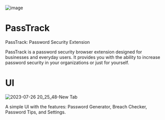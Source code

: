 ![image](https://github.com/SriharC/PassTrack/assets/42175655/054b532a-1025-404d-a780-f0e7e98f5db2)


# PassTrack
PassTrack: Password Security Extension

PassTrack is a password security browser extension designed for businesses and everyday users. It provides you with the ability to increase password security in your organizations or just for yourself.

# UI

![2023-07-26 20_25_48-New Tab](https://github.com/SriharC/PassTrack/assets/42175655/ed90568b-d4c1-43bb-a0a5-43f53a2045c9)

A simple UI with the features: Password Generator, Breach Checker, Password Tips, and Settings.
